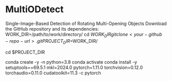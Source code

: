 # MultiODetect
Single-Image-Based Detection of Rotating Multi-Opening Objects
Download the GitHub repository and its dependencies:
WORK_DIR=/path/to/work/directory/
cd $WORK_DIR
git clone <your-github-repo-url>.git
PROJECT_DIR=$WORK_DIR/<your-project-name>

cd $PROJECT_DIR

conda create -y -n <your-env-name> python=3.8
conda activate <your-env-name>
conda install -y setuptools==69.5.1 mkl=2024.0 pytorch=1.11.0 torchvision=0.12.0 torchaudio=0.11.0 cudatoolkit=11.3 -c pytorch
